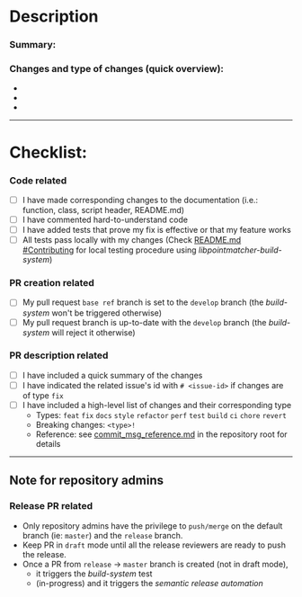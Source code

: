 # Description

### Summary:

### Changes and type of changes (quick overview):

-
-
-

---

# Checklist:

### Code related

- [ ] I have made corresponding changes to the documentation 
      (i.e.: function, class, script header, README.md)
- [ ] I have commented hard-to-understand code
- [ ] I have added tests that prove my fix is effective or that my feature works
- [ ] All tests pass locally with my changes 
      (Check [README.md #Contributing](https://github.com/norlab-ulaval/libpointmatcher/tree/develop#contributing)
      for local testing procedure using _libpointmatcher-build-system_)

### PR creation related

- [ ] My pull request `base ref` branch is set to the `develop` branch 
     (the _build-system_ won't be triggered otherwise)
- [ ] My pull request branch is up-to-date with the `develop` branch 
     (the _build-system_ will reject it otherwise)

### PR description related

- [ ] I have included a quick summary of the changes
- [ ] I have indicated the related issue's id with `# <issue-id>` if changes are of type `fix`
- [ ] I have included a high-level list of changes and their corresponding type
    - Types: `feat` `fix` `docs` `style` `refactor` `perf` `test` `build` `ci` `chore` `revert`
    - Breaking changes: `<type>!`
    - Reference:
      see [commit_msg_reference.md](https://github.com/norlab-ulaval/libpointmatcher/blob/develop/commit_msg_reference.md)
      in the repository root for details

---

## Note for repository admins

### Release PR related

- Only repository admins have the privilege to `push/merge` on the default branch (ie: `master`)
  and the `release` branch.
- Keep PR in `draft` mode until all the release reviewers are ready to push the release.
- Once a PR from `release` -> `master` branch is created (not in draft mode),
    - it triggers the _build-system_ test
    - (in-progress) and it triggers the _semantic release automation_
